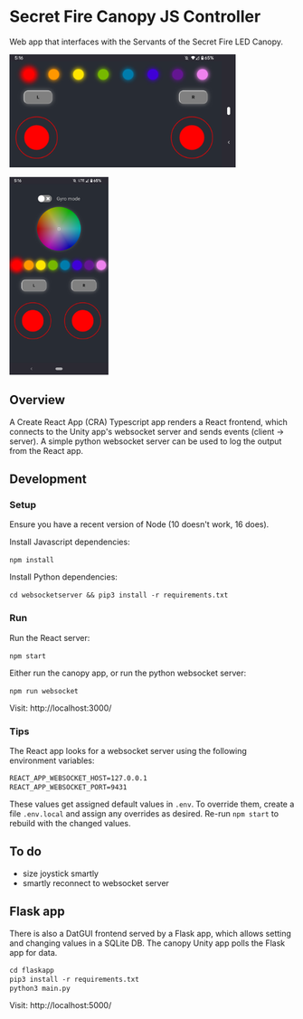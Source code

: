 # Secret Fire Canopy JS Controller

Web app that interfaces with the Servants of the Secret Fire LED Canopy.

<img src="./docs/landscape.png" alt="landscape" width="400"></img>

<img src="./docs/portrait.png" alt="portrait" width="175"></img>

## Overview

A Create React App (CRA) Typescript app renders a React frontend, which connects to the Unity app's
websocket server and sends events (client -> server). A simple python websocket server can be used
to log the output from the React app.

## Development

### Setup

Ensure you have a recent version of Node (10 doesn't work, 16 does).

Install Javascript dependencies:

`npm install`

Install Python dependencies:

`cd websocketserver && pip3 install -r requirements.txt`

### Run

Run the React server:

`npm start`

Either run the canopy app, or run the python websocket server:

`npm run websocket`

Visit: http://localhost:3000/

### Tips

The React app looks for a websocket server using the following environment variables:

```
REACT_APP_WEBSOCKET_HOST=127.0.0.1
REACT_APP_WEBSOCKET_PORT=9431
```

These values get assigned default values in `.env`. To override them, create a file `.env.local` and
assign any overrides as desired. Re-run `npm start` to rebuild with the changed values.

## To do

- size joystick smartly
- smartly reconnect to websocket server

## Flask app

There is also a DatGUI frontend served by a Flask app, which allows setting and changing values in a
SQLite DB. The canopy Unity app polls the Flask app for data.

```
cd flaskapp
pip3 install -r requirements.txt
python3 main.py
```

Visit: http://localhost:5000/
